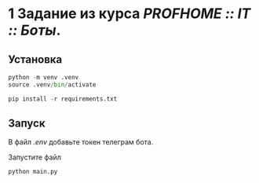 # 1 Задание из курса _PROFHOME :: IT :: Боты_.

## Установка

```python
python -m venv .venv
source .venv/bin/activate

pip install -r requirements.txt
```

## Запуск

В файл _.env_ добавьте токен телеграм бота.

Запустите файл
```python
python main.py
```
